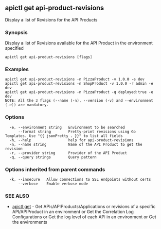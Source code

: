 ## apictl get api-product-revisions

Display a list of Revisions for the API Products

### Synopsis

Display a list of Revisions available for the API Product in the environment specified

```
apictl get api-product-revisions [flags]
```

### Examples

```
apictl get api-product-revisions -n PizzaProduct -v 1.0.0 -e dev
apictl get api-product-revisions -n ShopProduct -v 1.0.0 -r admin -e dev
apictl get api-product-revisions -n PizzaProduct -q deployed:true -e dev
NOTE: All the 3 flags (--name (-n), --version (-v) and --environment (-e)) are mandatory.
```

### Options

```
  -e, --environment string   Environment to be searched
      --format string        Pretty-print revisions using Go Templates. Use "{{ jsonPretty . }}" to list all fields
  -h, --help                 help for api-product-revisions
  -n, --name string          Name of the API Product to get the revision
  -r, --provider string      Provider of the API Product
  -q, --query strings        Query pattern
```

### Options inherited from parent commands

```
  -k, --insecure   Allow connections to SSL endpoints without certs
      --verbose    Enable verbose mode
```

### SEE ALSO

* [apictl get](apictl_get.md)	 - Get APIs/APIProducts/Applications or revisions of a specific API/APIProduct in an environment or Get the Correlation Log Configurations or Get the log level of each API in an environment or Get the environments

